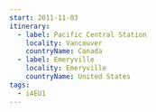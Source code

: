 ```yaml
---
start: 2011-11-03
itinerary:
  - label: Pacific Central Station
    locality: Vancouver
    countryName: Canada
  - label: Emeryville
    locality: Emeryville
    countryName: United States
tags:
  - i4EU1
---
```

